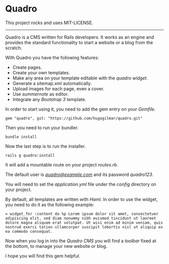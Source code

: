 # Quadro

This project rocks and uses MIT-LICENSE.

---

Quadro is a CMS written for Rails developers. It works as an engine and provides the standard functionality to start a website or a blog from the scratch.

With Quadro you have the following features:

- Create pages.
- Create your own templates.
- Make any area on your template editable with the *quadro widget*.
- Generate a sitemap.xml automatically.
- Upload images for each page, even a cover.
- Use *summernote* as editor.
- Integrate any *Bootstrap 3* template.

In order to start using it, you need to add the gem entry on your *Gemfile*.

`gem "quadro", git: "https://github.com/hugogilmar/quadro.git"`

Then you need to run your bundler.

`bundle install`

Now the last step is to run the installer.

`rails g quadro:install`

It will add a mountable route on your project *routes.rb*.

The default user is *quadro@example.com* and its password *quadro123*.

You will need to set the *application.yml* file under the *config* directory on your project.

By default, all templates are written with *Haml*. In order to use the widget, you need to do it as the following example:

`= widget_for :content do
%p Lorem ipsum dolor sit amet, consectetuer adipiscing elit, sed diam nonummy nibh euismod tincidunt ut laoreet dolore magna aliquam erat volutpat. Ut wisi enim ad minim veniam, quis nostrud exerci tation ullamcorper suscipit lobortis nisl ut aliquip ex ea commodo consequat.`

Now when you log in into the *Quadro CMS* you will find a *toolbar* fixed at the bottom, to manage your new website or blog.

I hope you will find this gem helpful.
